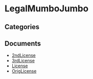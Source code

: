 # LegalMumboJumbo

## Categories


## Documents
- [2ndLicense](2ndLicense.md)
- [3rdLicense](3rdLicense.md)
- [License](License.md)
- [OrigLicense](OrigLicense.md)